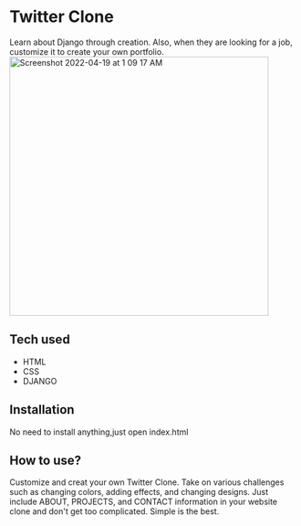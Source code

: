 # Twitter Clone
Learn about Django through creation. Also, when they are looking for a job, customize it to create your own portfolio. 
<img width="454" alt="Screenshot 2022-04-19 at 1 09 17 AM" src="https://user-images.githubusercontent.com/102286461/163956717-a73feb5b-e87e-4c79-8513-28e8c380c81e.png">

## Tech used
* HTML
* CSS
* DJANGO
## Installation
No need to install anything,just open index.html
## How to use?
Customize and creat your own Twitter Clone. Take on various challenges such as changing colors, adding effects, and changing designs. Just include ABOUT, PROJECTS, and CONTACT information in your website clone and don't get too complicated. Simple is the best.
